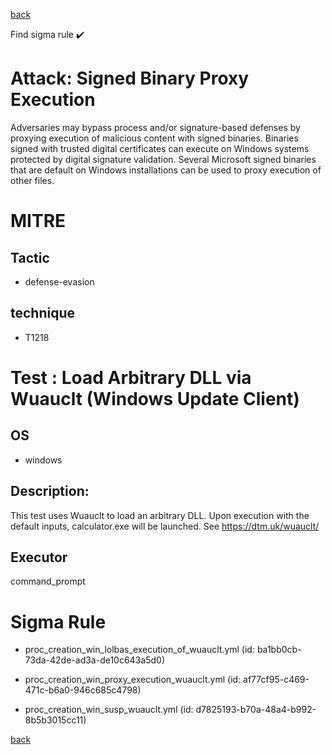 
[back](../index.md)

Find sigma rule :heavy_check_mark: 

# Attack: Signed Binary Proxy Execution 

Adversaries may bypass process and/or signature-based defenses by proxying execution of malicious content with signed binaries. Binaries signed with trusted digital certificates can execute on Windows systems protected by digital signature validation. Several Microsoft signed binaries that are default on Windows installations can be used to proxy execution of other files.

# MITRE
## Tactic
  - defense-evasion


## technique
  - T1218


# Test : Load Arbitrary DLL via Wuauclt (Windows Update Client)
## OS
  - windows


## Description:
This test uses Wuauclt to load an arbitrary DLL. Upon execution with the default inputs, calculator.exe will be launched. 
See https://dtm.uk/wuauclt/


## Executor
command_prompt

# Sigma Rule
 - proc_creation_win_lolbas_execution_of_wuauclt.yml (id: ba1bb0cb-73da-42de-ad3a-de10c643a5d0)

 - proc_creation_win_proxy_execution_wuauclt.yml (id: af77cf95-c469-471c-b6a0-946c685c4798)

 - proc_creation_win_susp_wuauclt.yml (id: d7825193-b70a-48a4-b992-8b5b3015cc11)



[back](../index.md)
